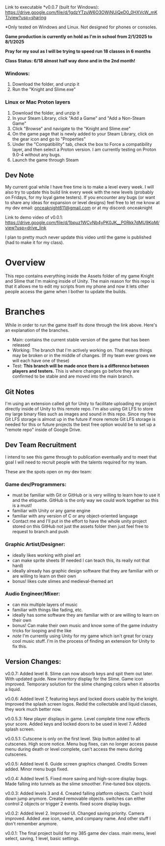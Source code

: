 Link to executable *v0.0.7 (built for Windows): https://drive.google.com/file/d/1gdzYTzuW6O3OWjNUiQeD0_0HXVcW_mKT/view?usp=sharing

*Only tested on Windows and Linux. Not designed for phones or consoles.

**Game production is currently on hold as I'm in school from 2/1/2025 to 8/1/2025**

**Pray for my soul as I will be trying to speed run 18 classes in 6 months**

**Class Status: 6/18 almost half way done and in the 2nd month!**

### Windows:
1. Download the folder, and unzip it
2. Run the "Knight and Slime.exe"

### Linux or Mac Proton layers
1. Download the folder, and unzip it
2. In your Steam Library, click "Add a Game" and "Add a Non-Steam Game"
3. Click "Browse" and navigate to the "Knight and Slime.exe"
4. On the game page that is newly added to your Steam Library, click on the gear icon and go to "Properties"
5. Under the "Compatibility" tab, check the box to Force a compatibility layer, and then select a Proton version. I am currently testing on Proton 9.0-4 without any bugs.
6. Launch the game through Steam

## Dev Note
My current goal while I have free time is to make a level every week. I will also try to update this build link every week with the new levels (probably on Fridays, for my loyal game testers). If you encounter any bugs (or want to share any ideas for expansion or level designs) feel free to let me know at my dev email: onceaknight611@gmail.com or at my discord: onceaknight

Link to demo video of v0.0.1: https://drive.google.com/file/d/1bpuz1WCvNb4yPK0JK__P0Rkk7dMU9KpM/view?usp=drive_link

I plan to pretty much never update this video until the game is published (had to make it for my class).

# Overview

This repo contains everything inside the Assets folder of my game Knight and Slime that I'm making inside of Unity. 
The main reason for this repo is that it allows me to edit my scripts from my phone and now it lets other people access the game when I bother to update the builds.

# Branches
While in order to run the game itself its done through the link above. Here's an explanation of the branches.

- Main: contains the current stable version of the game that has been released
- Working: The branch that I'm actively working on. That means things may be broken or in the middle of changes. (If my team ever grows we will each have one of these)
- Test: **This branch will be made once there is a difference between players and testers.** This is where changes go before they are confirmed to be stable and are moved into the main branch.

## Git Notes

I'm using an extension called git for Unity to facilitate uploading my project directly inside of Unity to this remote repo.
I'm also using Git LFS to store my large binary files such as images and sound in this repo. 
Since my free Git LFS storage is almost up in the future if more remote Git LFS storage is needed for this or future projects the best free option would be to set up a "remote repo" inside of Google Drive.

## Dev Team Recruitment

I intend to see this game through to publication eventually and to meet that goal I will need to recruit people with the talents required for my team.

These are the spots open on my dev team:

### Game dev/Programmers:

- must be familiar with Git or GitHub or is very willing to learn how to use it and the etiquette. GitHub is the only way we could work together so this is a must!
- familiar with Unity or any game engine
- familiar with any version of C or any object-oriented language
- Contact me and I'll put in the effort to have the whole unity project stored on this GitHub not just the assets folder then just feel free to request to branch and push

### Graphic Artist/Designer: 

- ideally likes working with pixel art
- can make sprite sheets (If needed I can teach this, its really not that hard)
- ideally already has graphic design software that they are familiar with or are willing to learn on their own
- bonus! likes cute slimes and medieval-themed art

### Audio Engineer/Mixer:

- can mix multiple layers of music
- familiar with things like fading, etc.
- ideally has some software they are familiar with or are willing to learn on their own
- bonus! Can make their own music and know some of the game industry tricks for looping and the like
- *note* I'm currently using Unity for my game which isn't great for crazy cool music stuff. I'm in the process of finding an extension for Unity to fix this.

## Version Changes:

v0.0.7: Added level 8. Slime can now absorb keys and spit them out later. With updated guide. New inventory display for the Slime. Game icon improved. Temporary solution for the slime changing colors when it absorbs a liquid.

v0.0.6: Added level 7, featuring keys and locked doors usable by the knight. Improved the splash screen logos. Redid the collectable and liquid classes, they work much better now.

v0.0.5.3: New player displays in game. Level complete time now effects your score. Added keys and locked doors to be used in level 7. Added splash screen. 

v0.0.5.1: Cutscene is only on the first level. Skip button added to all cutscenes. High score notice. Menu bug fixes, can no longer access pause menu during death or level complete, can't access the menu during cutscenes.

v0.0.5: Added level 6. Guide screen graphics changed. Credits Screen added. Minor menu bugs fixed.

v0.0.4: Added level 5. Fixed more saving and high-score display bugs. Made falling into tunnels as the slime smoother. Fine-tuned box objects.

v0.0.3: Added levels 3 and 4. Created falling platform objects. Can't hold down jump anymore. Created removable objects. switches can either control 2 objects or trigger 2 events. fixed score display bugs.

v0.0.2: Added level 2. Improved UI. Changed saving priority. Camera improved. Added .exe icon, name, and company name. And other stuff I don't remember anymore.

v0.0.1: The final project build for my 385 game dev class. main menu, level select, saving, 1 level, basic settings.
